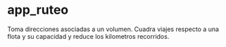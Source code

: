# app_ruteo
Toma direcciones asociadas a un volumen. Cuadra viajes respecto a una flota y su capacidad y reduce los kilometros recorridos. 
